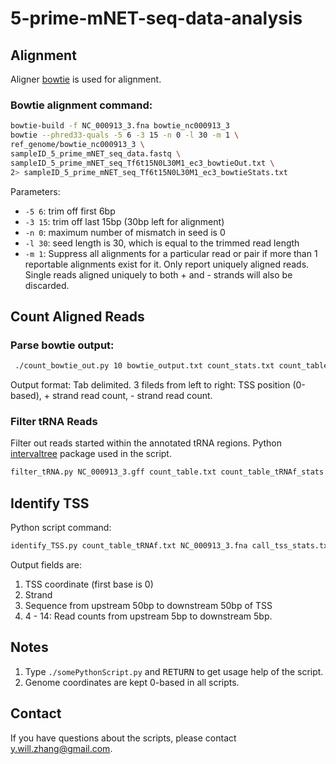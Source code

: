 # 5-prime-mNET-seq-data-analysis
## Alignment
Aligner [bowtie](http://bowtie-bio.sourceforge.net/index.shtml) is used for alignment. 
### Bowtie alignment command:
```bash
bowtie-build -f NC_000913_3.fna bowtie_nc000913_3
bowtie --phred33-quals -5 6 -3 15 -n 0 -l 30 -m 1 \
ref_genome/bowtie_nc000913_3 \
sampleID_5_prime_mNET_seq_data.fastq \
sampleID_5_prime_mNET_seq_Tf6t15N0L30M1_ec3_bowtieOut.txt \
2> sampleID_5_prime_mNET_seq_Tf6t15N0L30M1_ec3_bowtieStats.txt
```

Parameters:
- ``-5 6``: trim off first 6bp
- ``-3 15``: trim off last 15bp (30bp left for alignment)
- ``-n 0``: maximum number of mismatch in seed is 0
- ``-l 30``: seed length is 30, which is equal to the trimmed read length
- ``-m 1``: Suppress all alignments for a particular read or pair if more than 1 reportable alignments exist for it. Only report uniquely aligned reads. Single reads aligned uniquely to both + and - strands will also be discarded.

## Count Aligned Reads
### Parse bowtie output:
```Bash
 ./count_bowtie_out.py 10 bowtie_output.txt count_stats.txt count_table.txt
 ```
Output format:
Tab delimited. 3 fileds from left to right: TSS position (0-based), + strand read count, - strand read count. 

### Filter tRNA Reads
Filter out reads started within the annotated tRNA regions. 
Python [intervaltree](https://pypi.python.org/pypi/intervaltree/2.0.4) package used in the script. 

```Bash
filter_tRNA.py NC_000913_3.gff count_table.txt count_table_tRNAf_stats.txt count_table_tRNAf.txt NC_000913_3_tRNA.gff
```

## Identify TSS
Python script command:
```Bash
identify_TSS.py count_table_tRNAf.txt NC_000913_3.fna call_tss_stats.txt tss_list.txt
```

Output fields are:
1. TSS coordinate (first base is 0)
2. Strand
3. Sequence from upstream 50bp to downstream 50bp of TSS
4. 4 - 14: Read counts from upstream 5bp to downstream 5bp.

## Notes
1. Type ``./somePythonScript.py`` and <kbd>RETURN</kbd> to get usage help of the script. 
2. Genome coordinates are kept 0-based in all scripts. 

## Contact
If you have questions about the scripts, please contact y.will.zhang@gmail.com.


